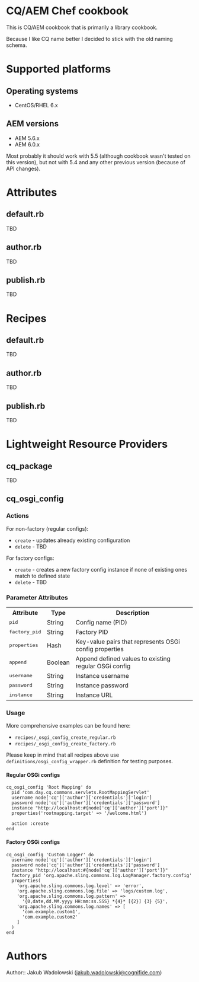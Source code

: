 # CQ/AEM Chef cookbook

This is CQ/AEM cookbook that is primarily a library cookbook.

Because I like CQ name better I decided to stick with the old naming schema.

# Supported platforms

## Operating systems

* CentOS/RHEL 6.x

## AEM versions

* AEM 5.6.x
* AEM 6.0.x

Most probably it should work with 5.5 (although cookbook wasn't tested on this
version), but not with 5.4 and any other previous version (because of API
changes).

# Attributes

## default.rb

TBD

## author.rb

TBD

## publish.rb

TBD

# Recipes

## default.rb

TBD

## author.rb

TBD

## publish.rb

TBD


# Lightweight Resource Providers

## cq_package

TBD

## cq_osgi_config

### Actions

For non-factory (regular configs):

* `create` - updates already existing configuration
* `delete` - TBD

For factory configs:

* `create` - creates a new factory config instance if none of existing ones
  match to defined state
* `delete` - TBD


### Parameter Attributes

<table>
  <tr>
    <th>Attribute</th>
    <th>Type</th>
    <th>Description</th>
  </tr>
  <tr>
    <td><tt>pid</tt></td>
    <td>String</td>
    <td>Config name (PID)</td>
  </tr>
  <tr>
    <td><tt>factory_pid</tt></td>
    <td>String</td>
    <td>Factory PID</td>
  </tr>
  <tr>
    <td><tt>properties</tt></td>
    <td>Hash</td>
    <td>Key-value pairs that represents OSGi config properties</td>
  </tr>
  <tr>
    <td><tt>append</tt></td>
    <td>Boolean</td>
    <td>Append defined values to existing regular OSGi config</td>
  </tr>
  <tr>
    <td><tt>username</tt></td>
    <td>String</td>
    <td>Instance username</td>
  </tr>
  <tr>
    <td><tt>password</tt></td>
    <td>String</td>
    <td>Instance password</td>
  </tr>
  <tr>
    <td><tt>instance</tt></td>
    <td>String</td>
    <td>Instance URL</td>
  </tr>
</table>

### Usage

More comprehensive examples can be found here:

* `recipes/_osgi_config_create_regular.rb`
* `recipes/_osgi_config_create_factory.rb`

Please keep in mind that all recipes above use
`definitions/osgi_config_wrapper.rb` definition for testing purposes.

#### Regular OSGi configs

```
cq_osgi_config 'Root Mapping' do
  pid 'com.day.cq.commons.servlets.RootMappingServlet'
  username node['cq']['author']['credentials']['login']
  password node['cq']['author']['credentials']['password']
  instance "http://localhost:#{node['cq']['author']['port']}"
  properties('rootmapping.target' => '/welcome.html')

  action :create
end
```

#### Factory OSGi configs

```
cq_osgi_config 'Custom Logger' do
  username node['cq']['author']['credentials']['login']
  password node['cq']['author']['credentials']['password']
  instance "http://localhost:#{node['cq']['author']['port']}"
  factory_pid 'org.apache.sling.commons.log.LogManager.factory.config'
  properties(
    'org.apache.sling.commons.log.level' => 'error',
    'org.apache.sling.commons.log.file' => 'logs/custom.log',
    'org.apache.sling.commons.log.pattern' =>
      '{0,date,dd.MM.yyyy HH:mm:ss.SSS} *{4}* [{2}] {3} {5}',
    'org.apache.sling.commons.log.names' => [
      'com.example.custom1',
      'com.example.custom2'
    ]
  )
end
```

# Authors

Author:: Jakub Wadolowski (<jakub.wadolowski@cognifide.com>)
